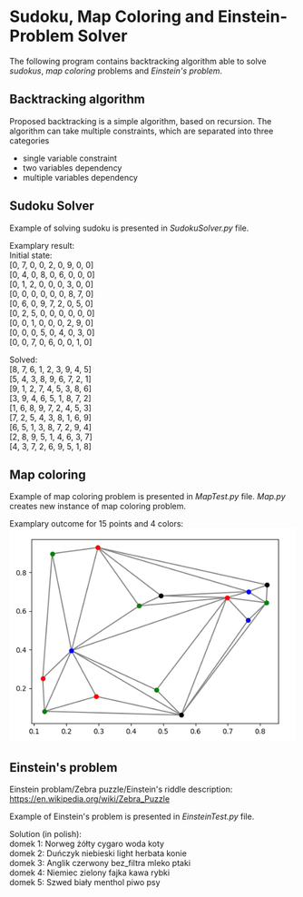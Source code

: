 # Sudoku, Map Coloring and Einstein-Problem Solver

The following program contains backtracking algorithm able to solve 
*sudokus*, *map coloring* problems and *Einstein's problem*.

## Backtracking algorithm
Proposed backtracking is a simple algorithm, based on recursion. 
The algorithm can take multiple constraints, which are separated into three categories 
- single variable constraint
- two variables dependency
- multiple variables dependency

## Sudoku Solver
Example of solving sudoku is presented in *SudokuSolver.py* file.  

Examplary result:  
Initial state:  
[0, 7, 0, 0, 2, 0, 9, 0, 0]  
[0, 4, 0, 8, 0, 6, 0, 0, 0]  
[0, 1, 2, 0, 0, 0, 3, 0, 0]  
[0, 0, 0, 0, 0, 0, 8, 7, 0]  
[0, 6, 0, 9, 7, 2, 0, 5, 0]  
[0, 2, 5, 0, 0, 0, 0, 0, 0]  
[0, 0, 1, 0, 0, 0, 2, 9, 0]  
[0, 0, 0, 5, 0, 4, 0, 3, 0]  
[0, 0, 7, 0, 6, 0, 0, 1, 0]  

Solved:  
[8, 7, 6, 1, 2, 3, 9, 4, 5]  
[5, 4, 3, 8, 9, 6, 7, 2, 1]  
[9, 1, 2, 7, 4, 5, 3, 8, 6]  
[3, 9, 4, 6, 5, 1, 8, 7, 2]  
[1, 6, 8, 9, 7, 2, 4, 5, 3]  
[7, 2, 5, 4, 3, 8, 1, 6, 9]  
[6, 5, 1, 3, 8, 7, 2, 9, 4]  
[2, 8, 9, 5, 1, 4, 6, 3, 7]  
[4, 3, 7, 2, 6, 9, 5, 1, 8]  

## Map coloring
Example of map coloring problem is presented in *MapTest.py* file. *Map.py* creates new instance of map coloring problem.

Examplary outcome for 15 points and 4 colors:  
![](map_coloring.png)

## Einstein's problem
Einstein problam/Zebra puzzle/Einstein's riddle description:  
https://en.wikipedia.org/wiki/Zebra_Puzzle  

Example of Einstein's problem is presented in *EinsteinTest.py* file.  

Solution (in polish):  
domek 1:
Norweg żółty cygaro woda koty  
domek 2:
Duńczyk niebieski light herbata konie  
domek 3:
Anglik czerwony bez_filtra mleko ptaki  
domek 4:
Niemiec zielony fajka kawa rybki  
domek 5:
Szwed biały menthol piwo psy